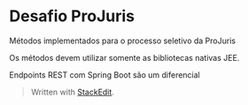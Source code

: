 # Desafio ProJuris

Métodos implementados para o processo seletivo da ProJuris

Os métodos devem utilizar somente as bibliotecas nativas JEE.

Endpoints REST com Spring Boot são um diferencial

> Written with [StackEdit](https://stackedit.io/).
